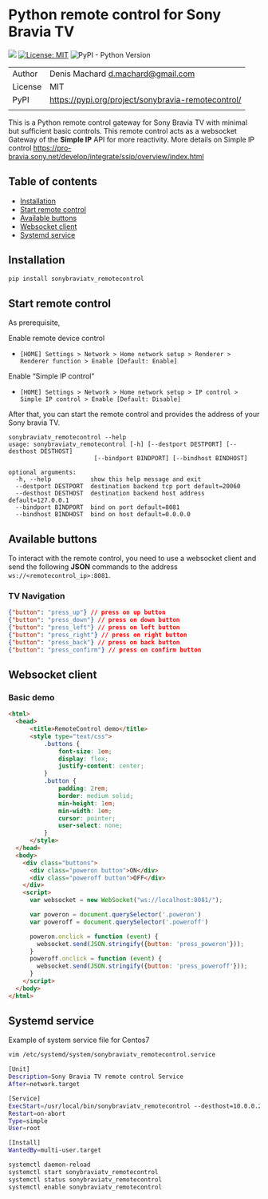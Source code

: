 
# Python remote control for Sony Bravia TV

![](https://github.com/dmachard/sonybraviatv_remotecontrol/workflows/Publish%20to%20PyPI/badge.svg)
[![License: MIT](https://img.shields.io/badge/License-MIT-yellow.svg)](https://opensource.org/licenses/MIT)
![PyPI - Python Version](https://img.shields.io/pypi/pyversions/sonybraviatv-remotecontrol)

| | |
| ------------- | ------------- |
| Author |  Denis Machard <d.machard@gmail.com> |
| License |  MIT | 
| PyPI |  https://pypi.org/project/sonybravia-remotecontrol/ |
| | |

This is a Python remote control gateway for Sony Bravia TV with minimal but sufficient basic controls.
This remote control acts as a websocket Gateway of the **Simple IP** API for more reactivity.
More details on Simple IP control https://pro-bravia.sony.net/develop/integrate/ssip/overview/index.html

## Table of contents
* [Installation](#installation)
* [Start remote control](#start-remote-control)
* [Available buttons](#available-buttons)
* [Websocket client](#websocket-client)
* [Systemd service](#systemd-service)

## Installation

```python
pip install sonybraviatv_remotecontrol
```

## Start remote control

As prerequisite, 

Enable remote device control
 - `[HOME] Settings > Network > Home network setup > Renderer > Renderer function > Enable [Default: Enable]`

Enable “Simple IP control”
 - `[HOME] Settings > Network > Home network setup > IP control > Simple IP control > Enable [Default: Disable]`
 
After that, you can start the remote control and provides the address of your Sony bravia TV.

```
sonybraviatv_remotecontrol --help
usage: sonybraviatv_remotecontrol [-h] [--destport DESTPORT] [--desthost DESTHOST]
                        [--bindport BINDPORT] [--bindhost BINDHOST]

optional arguments:
  -h, --help           show this help message and exit
  --destport DESTPORT  destination backend tcp port default=20060
  --desthost DESTHOST  destination backend host address default=127.0.0.1
  --bindport BINDPORT  bind on port default=8081
  --bindhost BINDHOST  bind on host default=0.0.0.0
```

## Available buttons

To interact with the remote control, you need to use a websocket client and 
send the following **JSON** commands to the address `ws://<remotecontrol_ip>:8081`.

### TV Navigation

```json
{"button": "press_up"} // press on up button
{"button": "press_down"} // press on down button
{"button": "press_left"} // press on left button
{"button": "press_right"} // press on right button
{"button": "press_back"} // press on back button
{"button": "press_confirm"} // press on confirm button
```

## Websocket client

### Basic demo

```html
<html>
  <head>
      <title>RemoteControl demo</title>
      <style type="text/css">
          .buttons {
              font-size: 1em;
              display: flex;
              justify-content: center;
          }
          .button {
              padding: 2rem;
              border: medium solid;
              min-height: 1em;
              min-width: 1em;
              cursor: pointer;
              user-select: none;
          }
      </style>
  </head>
  <body>
    <div class="buttons">
      <div class="poweron button">ON</div>
      <div class="poweroff button">OFF</div>
    </div>
    <script>
      var websocket = new WebSocket("ws://localhost:8081/");

      var poweron = document.querySelector('.poweron')
      var poweroff = document.querySelector('.poweroff')

      poweron.onclick = function (event) {
        websocket.send(JSON.stringify({button: 'press_poweron'}));
      }
      poweroff.onclick = function (event) {
        websocket.send(JSON.stringify({button: 'press_poweroff'}));
      }
    </script>
  </body>
</html>
````

## Systemd service

Example of system service file for Centos7

```bash
vim /etc/systemd/system/sonybraviatv_remotecontrol.service

[Unit]
Description=Sony Bravia TV remote control Service
After=network.target

[Service]
ExecStart=/usr/local/bin/sonybraviatv_remotecontrol --desthost=10.0.0.200
Restart=on-abort
Type=simple
User=root

[Install]
WantedBy=multi-user.target
```

```bash
systemctl daemon-reload
systemctl start sonybraviatv_remotecontrol
systemctl status sonybraviatv_remotecontrol
systemctl enable sonybraviatv_remotecontrol
```
